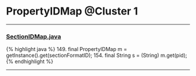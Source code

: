 # PropertyIDMap @Cluster 1

***

### [SectionIDMap.java](https://searchcode.com/codesearch/view/15642703/)
{% highlight java %}
149. final PropertyIDMap m = getInstance().get(sectionFormatID);
154.     final String s = (String) m.get(pid);
{% endhighlight %}

***

